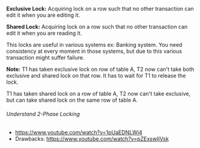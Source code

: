 **Exclusive Lock:** Acquiring lock on a row such that no other transaction can edit it when you are editing it.

**Shared Lock:** Acquiring lock on a row such that no other transaction can edit it when you are reading it. 

This locks are useful in various systems ex: Banking system. You need consistency at every moment in those systems, but due to this various transaction might suffer failure.

**Note:** 
T1 has taken exclusive lock on row of table A, T2 now can't take both exclusive and shared lock on that row. It has to wait for T1 to release the lock.

T1 has taken shared lock on a row of table A, T2 now can't take exclusive, but can take shared lock on the same row of table A.


###### Understand 2-Phase Locking
* https://www.youtube.com/watch?v=1pUaEDNLWi4
* Drawbacks: https://www.youtube.com/watch?v=pZExswIjVsk